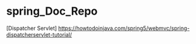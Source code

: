 # spring_Doc_Repo
[Dispatcher Servlet] https://howtodoinjava.com/spring5/webmvc/spring-dispatcherservlet-tutorial/
